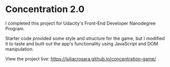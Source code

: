 # Concentration 2.0

I completed this project for Udacity's Front-End Developer Nanodegree Program.

Starter code provided some style and structure for the game, but I modified it to taste and built out the app's functionality using JavaScript and DOM manipulation.

View the project live:  https://juliacrosara.github.io/concentration-game/


